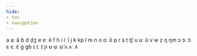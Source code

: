 ```yaml
---
hide:
- toc
- navigation
---
```

a
aː
ã
b
d
d̠ʒ
e
eː
ẽ
f
h
i
iː
ĩ
j
k
kp
l
m
n
o
oː
õ
p
r
s
t
t̠ʃ
u
uː
ũ
v
w
z
ŋ
ŋm
ɔ
ɔː
ɔ̃
ɛ
ɛː
ɛ̃
ɡ
ɡb
ɪ
ɪː
ɪ̃
ɲ
ʊ
ʊː
ʊ̃
ʌ
ʌː
ʌ̃
